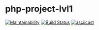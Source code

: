 # php-project-lvl1
[![Maintainability](https://api.codeclimate.com/v1/badges/89419c10c543b03498b9/maintainability)](https://codeclimate.com/github/Cabyca/php-project-lvl1/maintainability)
[![Build Status](https://travis-ci.org/Cabyca/php-project-lvl1.svg?branch=master)](https://travis-ci.org/Cabyca/php-project-lvl1)
[![asciicast](https://asciinema.org/a/289031.svg)](https://asciinema.org/a/289031)
